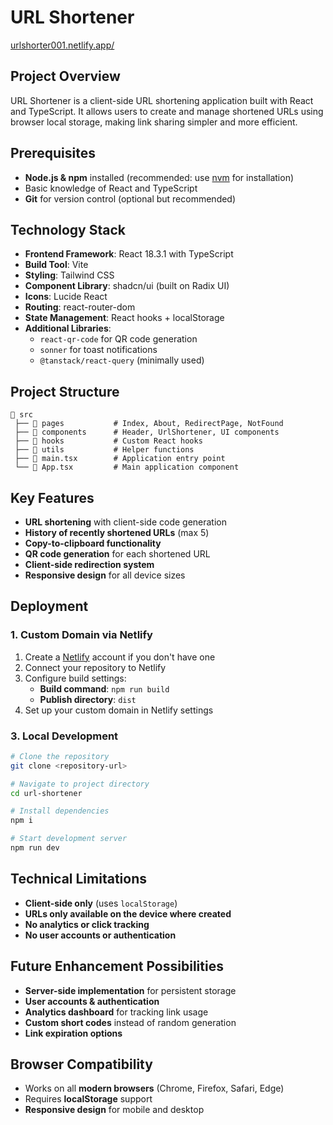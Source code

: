 # URL Shortener
[urlshorter001.netlify.app/
](https://urlshorter001.netlify.app/)
## Project Overview
URL Shortener is a client-side URL shortening application built with React and TypeScript. It allows users to create and manage shortened URLs using browser local storage, making link sharing simpler and more efficient.

## Prerequisites
- **Node.js & npm** installed (recommended: use [nvm](https://github.com/nvm-sh/nvm) for installation)
- Basic knowledge of React and TypeScript
- **Git** for version control (optional but recommended)

## Technology Stack
- **Frontend Framework**: React 18.3.1 with TypeScript
- **Build Tool**: Vite
- **Styling**: Tailwind CSS
- **Component Library**: shadcn/ui (built on Radix UI)
- **Icons**: Lucide React
- **Routing**: react-router-dom
- **State Management**: React hooks + localStorage
- **Additional Libraries**:
  - `react-qr-code` for QR code generation
  - `sonner` for toast notifications
  - `@tanstack/react-query` (minimally used)

## Project Structure
```
📂 src
 ├── 📂 pages           # Index, About, RedirectPage, NotFound
 ├── 📂 components      # Header, UrlShortener, UI components
 ├── 📂 hooks           # Custom React hooks
 ├── 📂 utils           # Helper functions
 ├── 📜 main.tsx        # Application entry point
 └── 📜 App.tsx         # Main application component
```

## Key Features
- **URL shortening** with client-side code generation
- **History of recently shortened URLs** (max 5)
- **Copy-to-clipboard functionality**
- **QR code generation** for each shortened URL
- **Client-side redirection system**
- **Responsive design** for all device sizes

## Deployment
### 1. Custom Domain via Netlify
1. Create a [Netlify](https://www.netlify.com/) account if you don't have one
2. Connect your repository to Netlify
3. Configure build settings:
   - **Build command**: `npm run build`
   - **Publish directory**: `dist`
4. Set up your custom domain in Netlify settings

### 3. Local Development
```sh
# Clone the repository
git clone <repository-url>

# Navigate to project directory
cd url-shortener

# Install dependencies
npm i

# Start development server
npm run dev
```

## Technical Limitations
- **Client-side only** (uses `localStorage`)
- **URLs only available on the device where created**
- **No analytics or click tracking**
- **No user accounts or authentication**

## Future Enhancement Possibilities
- **Server-side implementation** for persistent storage
- **User accounts & authentication**
- **Analytics dashboard** for tracking link usage
- **Custom short codes** instead of random generation
- **Link expiration options**

## Browser Compatibility
- Works on all **modern browsers** (Chrome, Firefox, Safari, Edge)
- Requires **localStorage** support
- **Responsive design** for mobile and desktop

